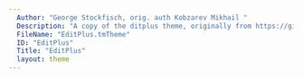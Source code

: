 ```yaml
---
  Author: "George Stockfisch, orig. auth Kobzarev Mikhail "
  Description: "A copy of the ditplus theme, originally from https://github.com/mihdan/Editplus-Theme-for-Sublime-Text-2/blob/master/EditPlus.tmTheme"
  FileName: "EditPlus.tmTheme"
  ID: "EditPlus"
  Title: "EditPlus"
  layout: theme
---
```

  